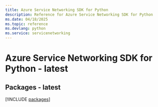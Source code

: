 ```yaml
---
title: Azure Service Networking SDK for Python
description: Reference for Azure Service Networking SDK for Python
ms.date: 04/18/2025
ms.topic: reference
ms.devlang: python
ms.service: servicenetworking
---
```

# Azure Service Networking SDK for Python - latest
## Packages - latest
[!INCLUDE [packages](service-networking-index.md)]
